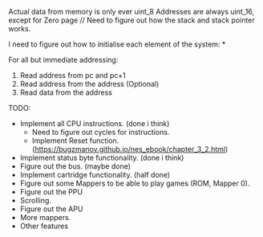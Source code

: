 Actual data from memory is only ever uint_8
Addresses are always uint_16, except for Zero page
// Need to figure out how the stack and stack pointer works.

I need to figure out how to initialise each element of the system:
* 

For all but immediate addressing:
1. Read address from pc and pc+1
2. Read address from the address (Optional)
3. Read data from the address

TODO:
* Implement all CPU instructions. (done i think)
	* Need to figure out cycles for instructions.
	* Implement Reset function. (https://bugzmanov.github.io/nes_ebook/chapter_3_2.html)
* Implement status byte functionality. (done i think)
* Figure out the bus. (maybe done)
* Implement cartridge functionality. (half done)
* Figure out some Mappers to be able to play games (ROM, Mapper 0).
* Figure out the PPU
* Scrolling.
* Figure out the APU
* More mappers.
* Other features